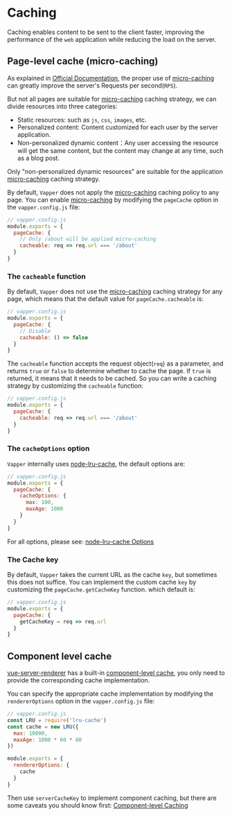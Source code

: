 # Caching

Caching enables content to be sent to the client faster, improving the performance of the `web` application while reducing the load on the server.

## Page-level cache (micro-caching)

As explained in [Official Documentation](https://ssr.vuejs.org/guide/caching.html#page-level-caching), the proper use of [micro-caching](https://www.nginx.com/blog/benefits-of-microcaching-nginx/) can greatly improve the server's Requests per second(`RPS`).

But not all pages are suitable for [micro-caching](https://www.nginx.com/blog/benefits-of-microcaching-nginx/) caching strategy, we can divide resources into three categories:

- Static resources: such as `js`, `css`, `images`, etc.
- Personalized content: Content customized for each user by the server application.
- Non-personalized dynamic content：Any user accessing the resource will get the same content, but the content may change at any time, such as a blog post.

Only "non-personalized dynamic resources" are suitable for the application [micro-caching](https://www.nginx.com/blog/benefits-of-microcaching-nginx/) caching strategy.

By default, `Vapper` does not apply the [micro-caching](https://www.nginx.com/blog/benefits-of-microcaching-nginx/) caching policy to any page. You can enable [micro-caching](https://www.nginx.com/blog/benefits-of-microcaching-nginx/) by modifying the `pageCache` option in the `vapper.config.js` file:

```js
// vapper.config.js
module.exports = {
  pageCache: {
    // Only /about will be applied micro-caching
    cacheable: req => req.url === '/about'
  }
}
```

### The `cacheable` function

By default, `Vapper` does not use the [micro-caching](https://www.nginx.com/blog/benefits-of-microcaching-nginx/) caching strategy for any page, which means that the default value for `pageCache.cacheable` is:

```js {5}
// vapper.config.js
module.exports = {
  pageCache: {
    // Disable
    cacheable: () => false
  }
}
```

The `cacheable` function accepts the request object(`req`) as a parameter, and returns `true` or `false` to determine whether to cache the page. If `true` is returned, it means that it needs to be cached. So you can write a caching strategy by customizing the `cacheable` function:

```js {4}
// vapper.config.js
module.exports = {
  pageCache: {
    cacheable: req => req.url === '/about'
  }
}
```

### The `cacheOptions` option

`Vapper` internally uses [node-lru-cache](https://github.com/isaacs/node-lru-cache), the default options are:

```js
// vapper.config.js
module.exports = {
  pageCache: {
    cacheOptions: {
      max: 100,
      maxAge: 1000
    }
  }
}
```

For all options, please see: [node-lru-cache Options](https://github.com/isaacs/node-lru-cache#options)

### The Cache key

By default, `Vapper` takes the current URL as the cache `key`, but sometimes this does not suffice. You can implement the custom cache `key` by customizing the `pageCache.getCacheKey` function. which default is:

```js
// vapper.config.js
module.exports = {
  pageCache: {
    getCacheKey = req => req.url
  }
}
```

## Component level cache

[vue-server-renderer](https://ssr.vuejs.org/#what-is-server-side-rendering-ssr) has a built-in [component-level cache](https://ssr.vuejs.org/guide/caching.html#component-level-caching), you only need to provide the corresponding cache implementation.

You can specify the appropriate cache implementation by modifying the `rendererOptions` option in the `vapper.config.js` file:

```js
// vapper.config.js
const LRU = require('lru-cache')
const cache = new LRU({
  max: 10000,
  maxAge: 1000 * 60 * 60
})

module.exports = {
  rendererOptions: {
    cache
  }
}
```

Then use `serverCacheKey` to implement component caching, but there are some caveats you should know first: [Component-level Caching](https://ssr.vuejs.org/guide/caching.html#component-level-caching)